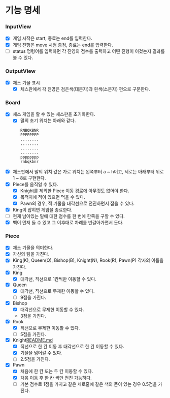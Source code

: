 # 기능 명세

### InputView

- [x] 게임 시작은 start, 종료는 end를 입력한다.
- [x] 게임 진행은 move 시점 종점, 종료는 end를 입력한다.
- [ ] status 명령어를 입력하면 각 진영의 점수를 출력하고 어떤 진형이 이겼는지 결과를 볼 수 있다.

### OutputView

- [x] 체스 기물 표시
    - [x] 체스판에서 각 진영은 검은색(대문자)과 흰색(소문자) 편으로 구분한다.

### Board

- [x] 체스 게임을 할 수 있는 체스판을 초기화한다.
    - [x] 말의 초기 위치는 아래와 같다.
        ```
        RNBQKBNR
        PPPPPPPP
        ........
        ........
        ........
        ........
        pppppppp
        rnbqkbnr
        ```
- [x] 체스판에서 말의 위치 값은 가로 위치는 왼쪽부터 a ~ h이고, 세로는 아래부터 위로 1 ~ 8로 구현한다.
- [x] Piece를 움직일 수 있다.
    - [x] Knight를 제외한 Piece 이동 경로에 아무것도 없어야 한다.
    - [x] 목적지에 적이 있으면 먹을 수 있다.
    - [x] Pawn의 경우, 적 기물을 대각선으로 전진하면서 잡을 수 있다.
- [x] King이 잡히면 게임을 종료한다.
- [ ] 현재 남아있는 말에 대한 점수를 한 번에 한쪽을 구할 수 있다.
- [x] 백이 먼저 둘 수 있고 그 이후대로 차례를 번갈아가면서 둔다.

### Piece

- [x] 체스 기물을 의미한다.
- [x] 자신의 팀을 가진다.
- [x] King(K), Queen(Q), Bishop(B), Knight(N), Rook(R), Pawn(P) 각자의 이름을 가진다.
- [x] King
    - [x] 대각선, 직선으로 1칸씩만 이동할 수 있다.
- [x] Queen
    - [x] 대각선, 직선으로 무제한 이동할 수 있다.
    - [ ] 9점을 가진다.
- [x] Bishop
    - [x] 대각선으로 무제한 이동할 수 있다.
    - 3점을 가진다.
- [x] Rook
    - [x] 직선으로 무제한 이동할 수 있다.
    - [ ] 5점을 가진다.
- [x] Knight[README.md](README.md)
    - [x] 직선으로 한 칸 이동 후 대각선으로 한 칸 이동할 수 있다.
    - [x] 기물을 넘어갈 수 있다.
    - [ ] 2.5점을 가진다.
- [x] Pawn
    - [x] 처음에 한 칸 또는 두 칸 이동할 수 있다.
    - [x] 처음 이동 후 한 칸 씩만 전진 가능하다.
    - [ ] 기본 점수로 1점을 가지고 같은 세로줄에 같은 색의 폰이 있는 경우 0.5점을 가진다.
